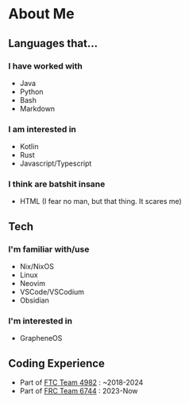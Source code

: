# About Me
## Languages that...
### I have worked with
- Java
- Python
- Bash
- Markdown
### I am interested in
- Kotlin
- Rust
- Javascript/Typescript
### I think are batshit insane
- HTML (I fear no man, but that thing. It scares me)
## Tech
### I'm familiar with/use
- Nix/NixOS
- Linux
- Neovim
- VSCode/VSCodium
- Obsidian
### I'm interested in
- GrapheneOS
## Coding Experience
- Part of [FTC Team 4982](https://theorangealliance.org/teams/4982) : ~2018-2024
- Part of [FRC Team 6744](https://www.thebluealliance.com/team/6744) : 2023-Now

<!---->
